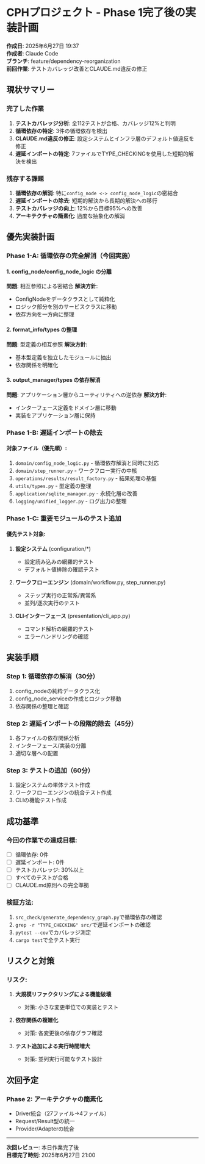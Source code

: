 # CPHプロジェクト - Phase 1完了後の実装計画

**作成日**: 2025年6月27日 19:37  
**作成者**: Claude Code  
**ブランチ**: feature/dependency-reorganization  
**前回作業**: テストカバレッジ改善とCLAUDE.md違反の修正

## 現状サマリー

### 完了した作業
1. **テストカバレッジ分析**: 全112テストが合格、カバレッジ12%と判明
2. **循環依存の特定**: 3件の循環依存を検出
3. **CLAUDE.md違反の修正**: 設定システムとインフラ層のデフォルト値違反を修正
4. **遅延インポートの特定**: 7ファイルでTYPE_CHECKINGを使用した短期的解決を検出

### 残存する課題
1. **循環依存の解消**: 特に`config_node <-> config_node_logic`の密結合
2. **遅延インポートの除去**: 短期的解決から長期的解決への移行
3. **テストカバレッジの向上**: 12%から目標95%への改善
4. **アーキテクチャの簡素化**: 過度な抽象化の解消

## 優先実装計画

### Phase 1-A: 循環依存の完全解消（今回実施）

#### 1. config_node/config_node_logic の分離
**問題**: 相互参照による密結合
**解決方針**:
- ConfigNodeをデータクラスとして純粋化
- ロジック部分を別のサービスクラスに移動
- 依存方向を一方向に整理

#### 2. format_info/types の整理
**問題**: 型定義の相互参照
**解決方針**:
- 基本型定義を独立したモジュールに抽出
- 依存関係を明確化

#### 3. output_manager/types の依存解消
**問題**: アプリケーション層からユーティリティへの逆依存
**解決方針**:
- インターフェース定義をドメイン層に移動
- 実装をアプリケーション層に保持

### Phase 1-B: 遅延インポートの除去

#### 対象ファイル（優先順）:
1. `domain/config_node_logic.py` - 循環依存解消と同時に対応
2. `domain/step_runner.py` - ワークフロー実行の中核
3. `operations/results/result_factory.py` - 結果処理の基盤
4. `utils/types.py` - 型定義の整理
5. `application/sqlite_manager.py` - 永続化層の改善
6. `logging/unified_logger.py` - ログ出力の整理

### Phase 1-C: 重要モジュールのテスト追加

#### 優先テスト対象:
1. **設定システム** (configuration/*)
   - 設定読み込みの網羅的テスト
   - デフォルト値排除の確認テスト

2. **ワークフローエンジン** (domain/workflow.py, step_runner.py)
   - ステップ実行の正常系/異常系
   - 並列/逐次実行のテスト

3. **CLIインターフェース** (presentation/cli_app.py)
   - コマンド解析の網羅的テスト
   - エラーハンドリングの確認

## 実装手順

### Step 1: 循環依存の解消（30分）
1. config_nodeの純粋データクラス化
2. config_node_serviceの作成とロジック移動
3. 依存関係の整理と確認

### Step 2: 遅延インポートの段階的除去（45分）
1. 各ファイルの依存関係分析
2. インターフェース/実装の分離
3. 適切な層への配置

### Step 3: テストの追加（60分）
1. 設定システムの単体テスト作成
2. ワークフローエンジンの統合テスト作成
3. CLIの機能テスト作成

## 成功基準

### 今回の作業での達成目標:
- [ ] 循環依存: 0件
- [ ] 遅延インポート: 0件
- [ ] テストカバレッジ: 30%以上
- [ ] すべてのテストが合格
- [ ] CLAUDE.md原則への完全準拠

### 検証方法:
1. `src_check/generate_dependency_graph.py`で循環依存の確認
2. `grep -r "TYPE_CHECKING" src/`で遅延インポートの確認
3. `pytest --cov`でカバレッジ測定
4. `cargo test`で全テスト実行

## リスクと対策

### リスク:
1. **大規模リファクタリングによる機能破壊**
   - 対策: 小さな変更単位での実装とテスト

2. **依存関係の複雑化**
   - 対策: 各変更後の依存グラフ確認

3. **テスト追加による実行時間増大**
   - 対策: 並列実行可能なテスト設計

## 次回予定

### Phase 2: アーキテクチャの簡素化
- Driver統合（27ファイル→4ファイル）
- Request/Result型の統一
- Provider/Adapterの統合

---

**次回レビュー**: 本日作業完了後  
**目標完了時刻**: 2025年6月27日 21:00